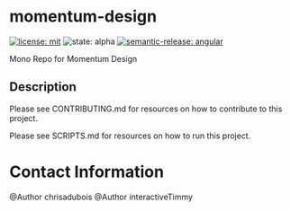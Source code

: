 # momentum-design

[![license: mit](https://img.shields.io/badge/License-MIT-blueviolet?style=flat-square)](https://github.com/momentum-design/momentum-design/blob/design-token-updates/LICENSE)
![state: alpha](https://img.shields.io/badge/State-Alpha-blue?style=flat-square)
[![semantic-release: angular](https://img.shields.io/badge/semantic--release-angular-e10079?logo=semantic-release&style=flat-square)](https://github.com/semantic-release/semantic-release)

Mono Repo for Momentum Design

## Description
Please see CONTRIBUTING.md for resources on how to contribute to this project.

Please see SCRIPTS.md for resources on how to run this project.

# Contact Information

@Author chrisadubois
@Author interactiveTimmy
